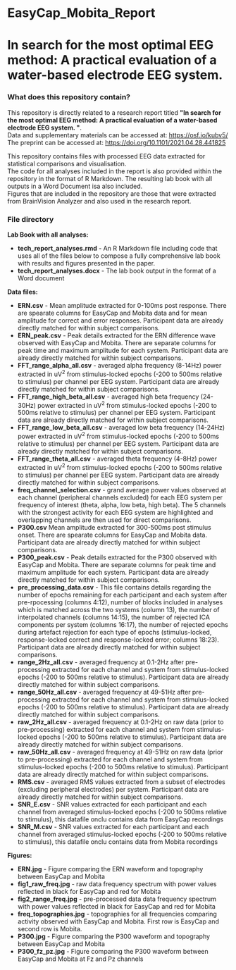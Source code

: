 # EasyCap_Mobita_Report
# In search for the most optimal EEG method: A practical evaluation of a water-based electrode EEG system.  
  
### What does this repository contain?  
This repository is directly related to a research report titled **"In search for the most optimal EEG method: A practical evaluation of a water-based electrode EEG system.  "**.  
Data and supplementary materials can be accessed at: https://osf.io/kubv5/  
The preprint can be accessed at: https://doi.org/10.1101/2021.04.28.441825   
  
This repository contains files with processed EEG data extracted for statistical comparisons and visualisation.  
The code for all analyses included in the report is also provided within the repository in the format of R Markdown. The resulting lab book with all outputs in a Word Document isa also included.  
Figures that are included in the repository are those that were extracted from BrainVision Analyzer and also used in the research report.  
  
### File directory  
**Lab Book with all analyses:**  
- **tech_report_analyses.rmd** - An R Markdown file including code that uses all of the files below to compose a fully comprehensive lab book with results and figures presented in the paper.  
- **tech_report_analyses.docx** - The lab book output in the format of a Word document  

**Data files:**  
- **ERN.csv** - Mean amplitude extracted for 0-100ms post response. There are spearate columns for EasyCap and Mobita data and for mean amplitude for correct and error responses. Participant data are already directly matched for within subject comparisons.   
- **ERN_peak.csv** - Peak details extracted for the ERN difference wave observed with EasyCap and Mobita. There are separate columns for peak time and maximum amplitude for each system. Participant data are already directly matched for within subject comparisons.  
- **FFT_range_alpha_all.csv** - averaged alpha frequency (8-14Hz) power extracted in uV<sup>2</sup> from stimulus-locked epochs (-200 to 500ms relative to stimulus) per channel per EEG system. Participant data are already directly matched for within subject comparisons.  
- **FFT_range_high_beta_all.csv** - averaged high beta frequency (24-30Hz) power extracted in uV<sup>2</sup> from stimulus-locked epochs (-200 to 500ms relative to stimulus) per channel per EEG system. Participant data are already directly matched for within subject comparisons.
- **FFT_range_low_beta_all.csv** - averaged low beta frequency (14-24Hz) power extracted in uV<sup>2</sup> from stimulus-locked epochs (-200 to 500ms relative to stimulus) per channel per EEG system. Participant data are already directly matched for within subject comparisons.
- **FFT_range_theta_all.csv** - averaged theta frequency (4-8Hz) power extracted in uV<sup>2</sup> from stimulus-locked epochs (-200 to 500ms relative to stimulus) per channel per EEG system. Participant data are already directly matched for within subject comparisons.  
- **freq_channel_selection.csv** - grand average power values observed at each channel (peripheral channels excluded) for each EEG system per frequency of interest (theta, alpha, low beta, high beta). The 5 channels with the strongest activity for each EEG system are highlighted and overlapping channels are then used for direct comparisons.  
- **P300.csv** Mean amplitude extracted for 300-500ms post stimulus onset. There are spearate columns for EasyCap and Mobita data. Participant data are already directly matched for within subject comparisons.  
- **P300_peak.csv** - Peak details extracted for the P300 observed with EasyCap and Mobita. There are separate columns for peak time and maximum amplitude for each system. Participant data are already directly matched for within subject comparisons.  
- **pre_processing_data.csv** - This file contains details regarding the number of epochs remaining for each participant and each system after pre-rpocessing (columns 4:12), number of blocks included in analyses which is matched across the two systems (column 13), the number of interpolated channels (columns 14:15), the number of rejected ICA components per system (columns 16:17), the number of rejected epochs during artefact rejection for each type of epochs (stimulus-locked, response-locked correct and response-locked error; columns 18:23). Participant data are already directly matched for within subject comparisons.   
- **range_2Hz_all.csv** - averaged frequency at 0.1-2Hz after pre-processing extracted for each channel and system from stimulus-locked epochs (-200 to 500ms relative to stimulus). Participant data are already directly matched for within subject comparisons.  
- **range_50Hz_all.csv** - averaged frequency at 49-51Hz after pre-processing extracted for each channel and system from stimulus-locked epochs (-200 to 500ms relative to stimulus). Participant data are already directly matched for within subject comparisons.
- **raw_2Hz_all.csv** - averaged frequency at 0.1-2Hz on raw data (prior to pre-processing) extracted for each channel and system from stimulus-locked epochs (-200 to 500ms relative to stimulus). Participant data are already directly matched for within subject comparisons.
- **raw_50Hz_all.csv** - averaged frequency at 49-51Hz on raw data (prior to pre-processing) extracted for each channel and system from stimulus-locked epochs (-200 to 500ms relative to stimulus). Participant data are already directly matched for within subject comparisons.
- **RMS.csv** - averaged RMS values extracted from a subset of electrodes (excluding peripheral electrodes) per system. Participant data are already directly matched for within subject comparisons.  
- **SNR_E.csv** - SNR values extracted for each participant and each channel from averaged stimulus-locked epochs (-200 to 500ms relative to stimulus), this datafile onclu contains data from EasyCap recordings
- **SNR_M.csv** - SNR values extracted for each participant and each channel from averaged stimulus-locked epochs (-200 to 500ms relative to stimulus), this datafile onclu contains data from Mobita recordings
  
**Figures:**
- **ERN.jpg** - Figure comparing the ERN waveform and topography between EasyCap and Mobita  
- **fig1_raw_freq.jpg** - raw data frequency spectrum with power values reflected in black for EasyCap and red for Mobita  
- **fig2_range_freq.jpg** - pre-processed data data frequency spectrum with power values reflected in black for EasyCap and red for Mobita  
- **freq_topographies.jpg** - topographies for all frequencies comparing activity observed with EasyCap and Mobita. First row is EasyCap and second row is Mobita.  
- **P300.jpg** - Figure comparing the P300 waveform and topography between EasyCap and Mobita  
- **P300_fz_pz.jpg** - Figure comparing the P300 waveform between EasyCap and Mobita at Fz and Pz channels 
